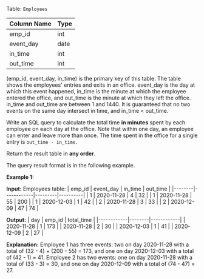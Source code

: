 ﻿
Table:  `Employees`

| Column Name | Type |
|-------------|------|
| emp_id      | int  |
| event_day   | date |
| in_time     | int  |
| out_time    | int  |

(emp_id, event_day, in_time) is the primary key of this table.
The table shows the employees' entries and exits in an office.
event_day is the day at which this event happened, in_time is the minute at which the employee entered the office, and out_time is the minute at which they left the office.
in_time and out_time are between 1 and 1440.
It is guaranteed that no two events on the same day intersect in time, and in_time < out_time.

Write an SQL query to calculate the total time  **in minutes**  spent by each employee on each day at the office. Note that within one day, an employee can enter and leave more than once. The time spent in the office for a single entry is  `out_time - in_time`.

Return the result table in  **any order**.

The query result format is in the following example.

**Example 1:**

**Input:** 
Employees table:
| emp_id | event_day  | in_time | out_time |
|--------|------------|---------|----------|
| 1      | 2020-11-28 | 4       | 32       |
| 1      | 2020-11-28 | 55      | 200      |
| 1      | 2020-12-03 | 1       | 42       |
| 2      | 2020-11-28 | 3       | 33       |
| 2      | 2020-12-09 | 47      | 74       |

**Output:** 
| day        | emp_id | total_time |
|------------|--------|------------|
| 2020-11-28 | 1      | 173        |
| 2020-11-28 | 2      | 30         |
| 2020-12-03 | 1      | 41         |
| 2020-12-09 | 2      | 27         |

**Explanation:** 
Employee 1 has three events: two on day 2020-11-28 with a total of (32 - 4) + (200 - 55) = 173, and one on day 2020-12-03 with a total of (42 - 1) = 41.
Employee 2 has two events: one on day 2020-11-28 with a total of (33 - 3) = 30, and one on day 2020-12-09 with a total of (74 - 47) = 27.
